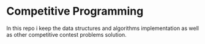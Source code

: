 # Competitive Programming
In this repo i keep the data structures and algorithms implementation 
as well as other competitive contest problems solution.
